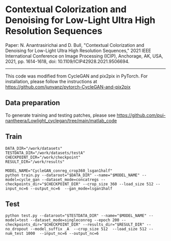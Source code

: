# Contextual Colorization and Denoising for Low-Light Ultra High Resolution Sequences

Paper: N. Anantrasirichai and D. Bull, "Contextual Colorization and Denoising for Low-Light Ultra High Resolution Sequences," 2021 IEEE International Conference on Image Processing (ICIP), Anchorage, AK, USA, 2021, pp. 1614-1618, doi: 10.1109/ICIP42928.2021.9506694.

---
This code was modified from CycleGAN and pix2pix in PyTorch. For installation, please follow the instructions at https://github.com/junyanz/pytorch-CycleGAN-and-pix2pix

## Data preparation

To generate training and testing patches, please see https://github.com/pui-nantheera/Lowlight_cyclegan/tree/main/matlab_code

## Train

```
DATA_DIR="/work/datasets"
TESTDATA_DIR="/work/datasets/testA"
CHECKPOINT_DIR="/work/checkpoint"
RESULT_DIR="/work/results"

MODEL_NAME="CycleGAN_conreg_crop360_lsgan1half"
python train.py --dataroot="$DATA_DIR" --name="$MODEL_NAME" --model=cycle_gan --dataset_mode=concatregs --checkpoints_dir="$CHECKPOINT_DIR" --crop_size 360 --load_size 512 --input_nc=6 --output_nc=6  --gan_mode=lsgan1half 
```

## Test
```
python test.py --dataroot="$TESTDATA_DIR" --name="$MODEL_NAME" --model=test --dataset_mode=singleconreg --epoch 200 --checkpoints_dir="$CHECKPOINT_DIR" --results_dir="$RESULT_DIR" --no_dropout --model_suffix _A  --crop_size 512  --load_size 512 --num_test 1000  --input_nc=6 --output_nc=6
```

